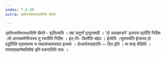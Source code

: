 ```yaml
---
index: 7.4.40
sutra: द्यतिस्यतिमास्थामित्ति किति

---
```

_द्यतिस्यतिमास्थामित्ति किति_ - द्यतिस्यति । एषां चतुर्णां द्वन्द्वात्षष्ठी । 'दो अवखण्डने' इत्यस्य द्यतीति निर्देशः ।षो अन्तकर्मणी॑त्यस्य तु स्यतीति निर्देशः । इत्-ति- कितीति च्छेदः । ईत्त्वेति ।घुमास्थे॑ति ईत्त्वस्य,दो दद्धो॑रिति दद्भावस्य च यथासंभवमपवाद इत्यर्थः । दोधातोरुदाहरति —  दित इति । मा माङ् मेङिति ।गामादाग्रहणेष्वविशेषः॑ इति वचनादिति भावः ।